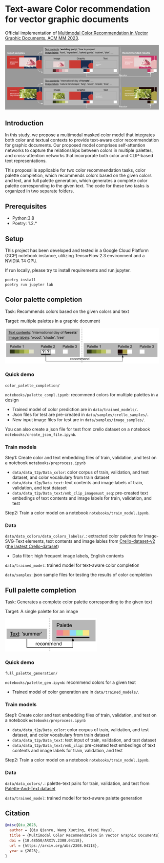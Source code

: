 # Text-aware Color recommendation for vector graphic documents 

Official implementation of [Multimodal Color Recommendation in Vector Graphic Documents, ACM MM 2023](https://arxiv.org/abs/2308.04118).

![Overview_image](docs/overview.png)

## Introduction

In this study, we propose a multimodal masked color model that integrates both color and textual contexts to provide text-aware color recommendation for graphic documents. Our proposed model comprises self-attention networks to capture the relationships between colors in multiple palettes, and cross-attention networks that incorporate both color and CLIP-based text representations. 

This proposal is applicable for two color recommendation tasks, color palette completion, which recommends colors based on the given colors and text, and full palette generation, which generates a complete color palette corresponding to the given text. The code for these two tasks is organized in two separate folders.

## Prerequisites

- Python:3.8
- Poetry: 1.2.*

## Setup

This project has been developed and tested in a Google Cloud Platform (GCP) notebook instance, utilizing TensorFlow 2.3 environment and a NVIDIA T4 GPU.

If run locally, please try to install requirements and run jupyter.

```
poetry install
poetry run jupyter lab
```

## Color palette completion

Task: Recommends colors based on the given colors and text

Target: multiple palettes in a graphic document

<img src="docs/palette_completion.png" width="650px">

### Quick demo

`color_palette_completion/`

`notebooks/palette_compl.ipynb`: recommend colors for multiple palettes in a design
- Trained model of color prediction are in `data/trained_models/`.
- Json files for test are pre-created in `data/samples/crello_samples/`.
- New input image files for test are in `data/samples/image_samples/`.

You can also create a json file for test from crello dataset on a notebook `notebooks/create_json_file.ipynb`.

### Train models

Step1: Create color and text embedding files of train, validation, and test on a notebook `notebooks/preprocess.ipynb`
- `data/data_t2p/Data_color`: color corpus of train, validation, and test dataset, and color vocabulary from train dataset
- `data/data_t2p/Data_text`: text contents and image labels of train, validation, and test dataset
- `data/data_t2p/Data_text/emb_clip_imagemust_seq`: pre-created text embedings of text contents and image labels for train, validation, and test

Step2: Train a color model on a notebook `notebooks/train_model.ipynb`.

### Data

`data/data_colors/data_colors_labels/.`: extracted color palettes for Image-SVG-Text elements, text contents and image lables from [Crello-dataset-v2](https://storage.cloud.google.com/ailab-public/canvas-vae/crello-dataset-v2.zip) ([the lastest Crello-dataset](https://github.com/CyberAgentAILab/canvas-vae/blob/main/docs/crello-dataset.md))
- Data filter: high frequent image labels, English contents

`data/trained_model`: trained model for text-aware color completion

`data/samples`: json sample files for testing the results of color completion

## Full palette completion

Task: Generates a complete color palette corresponding to the given text

Target: A single palette for an image

<img src="docs/full_palette_generation.png" width="300px">

### Quick demo

`full_palette_generation/`

`notebooks/palette_gen.ipynb`: recommend colors for a given text
- Trained model of color generation are in `data/trained_models/`.

### Train models

Step1: Create color and text embedding files of train, validation, and test on a notebook `notebooks/preprocess.ipynb`
- `data/data_t2p/Data_color`: color corpus of train, validation, and test dataset, and color vocabulary from train dataset
- `data/data_t2p/Data_text`: text input of train, validation, and test dataset
- `data/data_t2p/Data_text/emb_clip`: pre-created text embedings of text contents and image labels for train, validation, and test

Step2: Train a color model on a notebook `notebooks/train_model.ipynb`.

### Data

`data/data_colors/.`: palette-text pairs for train, validation, and test from [Palette-And-Text dataset](https://github.com/awesome-davian/Text2Colors)

`data/trained_model`: trained model for text-aware palette generation

## Citation

```bibtex
@misc{Qiu_2023,
  author = {Qiu Qianru, Wang Xueting, Otani Mayu},
  title = {Multimodal Color Recommendation in Vector Graphic Documents},  
  doi = {10.48550/ARXIV.2308.04118},  
  url = {https://arxiv.org/abs/2308.04118},  
  year = {2023},
}
```
